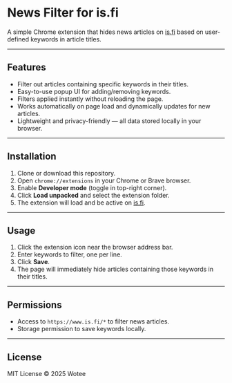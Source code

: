 # News Filter for is.fi

A simple Chrome extension that hides news articles on [is.fi](https://www.is.fi) based on user-defined keywords in article titles.

---

## Features

- Filter out articles containing specific keywords in their titles.
- Easy-to-use popup UI for adding/removing keywords.
- Filters applied instantly without reloading the page.
- Works automatically on page load and dynamically updates for new articles.
- Lightweight and privacy-friendly — all data stored locally in your browser.

---

## Installation

1. Clone or download this repository.
2. Open `chrome://extensions` in your Chrome or Brave browser.
3. Enable **Developer mode** (toggle in top-right corner).
4. Click **Load unpacked** and select the extension folder.
5. The extension will load and be active on [is.fi](https://www.is.fi).

---

## Usage

1. Click the extension icon near the browser address bar.
2. Enter keywords to filter, one per line.
3. Click **Save**.
4. The page will immediately hide articles containing those keywords in their titles.

---

## Permissions

- Access to `https://www.is.fi/*` to filter news articles.
- Storage permission to save keywords locally.

---

## License

MIT License © 2025 Wotee

